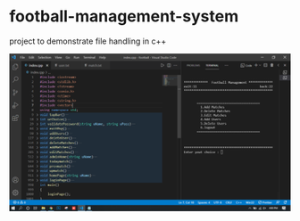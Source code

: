 # football-management-system
 project to demonstrate file handling in c++
 
 ![alt text](https://github.com/faizan0717/football-management-system/blob/main/Capture.PNG)
